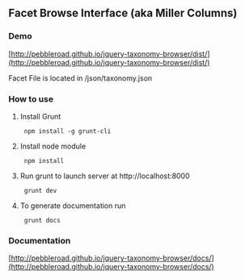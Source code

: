 ## Facet Browse Interface (aka Miller Columns)

### Demo

[http://pebbleroad.github.io/jquery-taxonomy-browser/dist/](http://pebbleroad.github.io/jquery-taxonomy-browser/dist/)

Facet File is located in /json/taxonomy.json

### How to use

1. Install Grunt

        npm install -g grunt-cli
    
2. Install node module
    
        npm install

3. Run grunt to launch server at http://localhost:8000

        grunt dev
        
4. To generate documentation run

        grunt docs


### Documentation

[http://pebbleroad.github.io/jquery-taxonomy-browser/docs/](http://pebbleroad.github.io/jquery-taxonomy-browser/docs/)